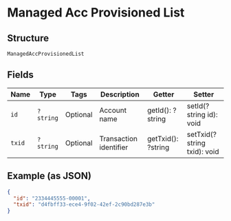 
# Managed Acc Provisioned List

## Structure

`ManagedAccProvisionedList`

## Fields

| Name | Type | Tags | Description | Getter | Setter |
|  --- | --- | --- | --- | --- | --- |
| `id` | `?string` | Optional | Account name | getId(): ?string | setId(?string id): void |
| `txid` | `?string` | Optional | Transaction identifier | getTxid(): ?string | setTxid(?string txid): void |

## Example (as JSON)

```json
{
  "id": "2334445555-00001",
  "txid": "d4fbff33-ece4-9f02-42ef-2c90bd287e3b"
}
```

